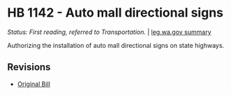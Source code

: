 # HB 1142 - Auto mall directional signs
*Status: First reading, referred to Transportation.* | [leg.wa.gov summary](https://app.leg.wa.gov/billsummary?BillNumber=1142&Year=2021)

Authorizing the installation of auto mall directional signs on state highways.

## Revisions
* [Original Bill](1/)